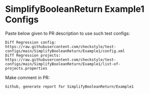 # SimplifyBooleanReturn Example1 Configs
Paste below given to PR description to use such test configs:
```
Diff Regression config: https://raw.githubusercontent.com/checkstyle/test-configs/main/SimplifyBooleanReturn/Example1/config.xml
Diff Regression projects: https://raw.githubusercontent.com/checkstyle/test-configs/main/SimplifyBooleanReturn/Example1/list-of-projects.properties
```
Make comment in PR:
```
Github, generate report for SimplifyBooleanReturn/Example1
```
